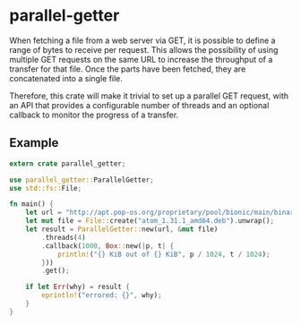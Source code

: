 # parallel-getter

When fetching a file from a web server via GET, it is possible to define a range of bytes to
receive per request. This allows the possibility of using multiple GET requests on the same
URL to increase the throughput of a transfer for that file. Once the parts have been fetched,
they are concatenated into a single file.

Therefore, this crate will make it trivial to set up a parallel GET request, with an API that
provides a configurable number of threads and an optional callback to monitor the progress of
a transfer.

## Example

```rust
extern crate parallel_getter;

use parallel_getter::ParallelGetter;
use std::fs::File;

fn main() {
    let url = "http://apt.pop-os.org/proprietary/pool/bionic/main/binary-amd64/a/atom/atom_1.31.1_amd64.deb";
    let mut file = File::create("atom_1.31.1_amd64.deb").unwrap();
    let result = ParallelGetter::new(url, &mut file)
        .threads(4)
        .callback(1000, Box::new(|p, t| {
            println!("{} KiB out of {} KiB", p / 1024, t / 1024);
        }))
        .get();

    if let Err(why) = result {
        eprintln!("errored: {}", why);
    }
}
```